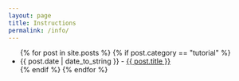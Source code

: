 ```yaml
---
layout: page
title: Instructions
permalink: /info/
---
```


<div id="posts">
  <ul>
    {% for post in site.posts %}
	{% if post.category == "tutorial" %}
      <li><span>{{ post.date | date_to_string }}</span> - <a href="{{ site.baseurl }}{{ post.url }}">{{ post.title }}</a></li>
	{% endif %}    
{% endfor %}
  </ul>
</div>
